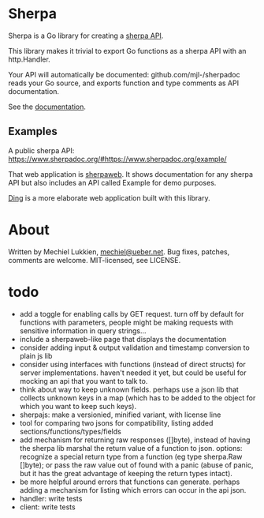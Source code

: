 # Sherpa

Sherpa is a Go library for creating a [sherpa API](https://www.ueber.net/who/mjl/sherpa/).

This library makes it trivial to export Go functions as a sherpa API with an http.Handler.

Your API will automatically be documented: github.com/mjl-/sherpadoc reads your Go source, and exports function and type comments as API documentation.

See the [documentation](https://godoc.org/github.com/mjl-/sherpa).


## Examples

A public sherpa API: https://www.sherpadoc.org/#https://www.sherpadoc.org/example/

That web application is [sherpaweb](https://github.com/mjl-/sherpaweb). It shows documentation for any sherpa API but also includes an API called Example for demo purposes.

[Ding](https://github.com/mjl-/ding/) is a more elaborate web application built with this library.


# About

Written by Mechiel Lukkien, mechiel@ueber.net.
Bug fixes, patches, comments are welcome.
MIT-licensed, see LICENSE.


# todo

- add a toggle for enabling calls by GET request. turn off by default for functions with parameters, people might be making requests with sensitive information in query strings...
- include a sherpaweb-like page that displays the documentation
- consider adding input & output validation and timestamp conversion to plain js lib
- consider using interfaces with functions (instead of direct structs) for server implementations. haven't needed it yet, but could be useful for mocking an api that you want to talk to.
- think about way to keep unknown fields. perhaps use a json lib that collects unknown keys in a map (which has to be added to the object for which you want to keep such keys).
- sherpajs: make a versionied, minified variant, with license line
- tool for comparing two jsons for compatibility, listing added sections/functions/types/fields
- add mechanism for returning raw responses ([]byte), instead of having the sherpa lib marshal the return value of a function to json. options: recognize a special return type from a function (eg type sherpa.Raw []byte); or pass the raw value out of found with a panic (abuse of panic, but it has the great advantage of keeping the return types intact).
- be more helpful around errors that functions can generate. perhaps adding a mechanism for listing which errors can occur in the api json.
- handler: write tests
- client: write tests
